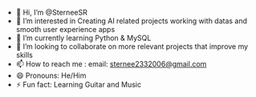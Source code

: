 - 👋 Hi, I’m @SterneeSR
- 👀 I’m interested in Creating AI related projects working with datas and smooth user experience apps
- 🌱 I’m currently learning Python & MySQL
- 💞️ I’m looking to collaborate on more relevant projects that improve my skills
- 📫 How to reach me : email: sternee2332006@gmail.com
- 😄 Pronouns: He/Him
- ⚡ Fun fact: Learning Guitar and Music

<!---
SterneeSR/SterneeSR is a ✨ special ✨ repository because its `README.md` (this file) appears on your GitHub profile.
You can click the Preview link to take a look at your changes.
--->
